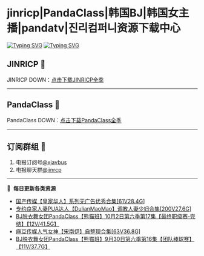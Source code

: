 # jinricp|PandaClass|韩国BJ|韩国女主播|pandatv|진리컴퍼니资源下载中心   
[![Typing SVG](https://readme-typing-svg.herokuapp.com?font=Fira+Code&pause=1000&center=true&vCenter=true&random=true&width=435&lines=所有链接都需要翻墙访问)](https://jinri-cp.neocities.org/free.html)
[![Typing SVG](https://readme-typing-svg.herokuapp.com?font=Fira+Code&pause=1000&center=true&vCenter=true&random=true&width=435&lines=点击进入福利资源下载中心)](https://pandaclass.neocities.org/)
## JINRICP 👋   
JINRICP DOWN：[点击下载JINRICP全季](https://mypikpak.com/s/VODz7HXQoqcX0UrvaXfDtFoPo1)
****
## PandaClass 💯   
PandaClass DOWN：[点击下载PandaClass全季](https://mypikpak.com/s/VOKOTZkoEnkyvCnELVSquM97o1)   
****
## 订阅群组 🔞
1. 电报订阅号[@xjavbus](https://t.me/xjavbus)
2. 电报聊天群[@jinrcp](https://t.me/jinrcp)
**** 
📕 &nbsp;**每日更新各类资源**
<!-- BLOG-POST-LIST:START -->
- [国产传媒【皇家华人】系列无广告优秀合集[61V28.4G]](https://fuli.rulel.com/551.html)
- [专约良家人妻PUA达人【DulianMaoMao】调教人妻少妇合集[200V27.6G]](https://fuli.rulel.com/550.html)
- [BJ脱衣舞女团PandaClass【熊猫班】10月2日第六季第17集【最终职级赛-完结】【12V/41.5G】](https://fuli.rulel.com/549.html)
- [麻豆传媒人气女神【宋南伊】自整理合集[63V36.8G]](https://fuli.rulel.com/547.html)
- [BJ脱衣舞女团PandaClass【熊猫班】9月30日第六季第16集【团队棒球赛】【11V/37.7G】](https://fuli.rulel.com/546.html)
<!-- BLOG-POST-LIST:END -->
